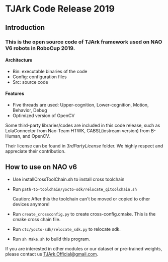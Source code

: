 # TJArk Code Release 2019

## Introduction
### This is the open source code of TJArk framework used on NAO V6 robots in RoboCup 2019.

#### Architecture

- Bin: executable binaries of the code
- Config: configuration files
- Src: source code

#### Features

- Five threads are used: Upper-cognition, Lower-cognition, Motion, Behavior, Debug
- Optimized version of OpenCV


Some third-party libraries/codes are included in this code release, such as LolaConnector from Nao-Team HTWK, CABSL(iostream version) from B-Human, and OpenCV. 
 
Their license can be found in *3rdPartyLicense* folder. We highly respect and appreciate their contribution. 

## How to use on NAO v6

- Use installCrossToolChain.sh <ctc-file-name> to install cross toolchain

- Run ```path-to-toolchain/yocto-sdk/relocate_qitoolchain.sh```
  
  Caution: After this the toolchain can't be moved or copied to other devices anymore!
 
- Run ```create_crossconfig.py``` to create cross-config.cmake. This is the cmake cross chain file.
 
- Run ```ctc/yocto-sdk/relocate_sdk.py``` to relocate sdk.

- Run ```sh Make.sh``` to build this program.


If you are interested in other modules or our dataset or pre-trained weights, please contact us [TJArk.Official@gmail.com](tjark.official@gmail.com).
